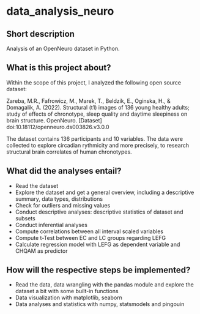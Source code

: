 # data_analysis_neuro

## Short description
Analysis of an OpenNeuro dataset in Python.

## What is this project about?
Within the scope of this project, I analyzed the following open source dataset:

Zareba, M.R., Fafrowicz, M., Marek, T., Beldzik, E., Oginska, H., & Domagalik, A. (2022). Structural (t1) images of 136 young healthy adults; study of effects of chronotype, sleep quality and daytime sleepiness on brain structure. OpenNeuro. [Dataset] doi:10.18112/openneuro.ds003826.v3.0.0

The dataset contains 136 participants and 10 variables. The data were collected to explore circadian rythmicity and more precisely, to research structural brain correlates of human chronotypes.

## What did the analyses entail?
- Read the dataset
- Explore the dataset and get a general overview, including a descriptive summary, data types, distributions
- Check for outliers and missing values
- Conduct descriptive analyses: descriptive statistics of dataset and subsets
- Conduct inferential analyses
- Compute correlations between all interval scaled variables
- Compute t-Test between EC and LC groups regarding LEFG
- Calculate regression model with LEFG as dependent variable and CHQAM as predictor

## How will the respective steps be implemented?
- Read the data, data wrangling with the pandas module and explore the dataset a bit with some built-in functions
- Data visualization with matplotlib, seaborn
- Data analyses and statistics with numpy, statsmodels and pingouin
